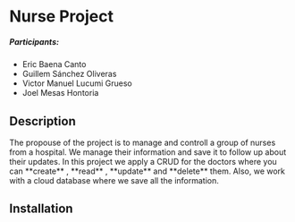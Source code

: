 # Nurse Project  
#####  Participants:
- Eric Baena Canto
- Guillem Sánchez Oliveras
- Victor Manuel Lucumi Grueso
- Joel Mesas Hontoria

## Description
<p>
The propouse of the project is to manage and controll a group of nurses from a hospital. We manage their information and save it to follow up about their updates. In this project we apply a CRUD for the doctors where you can **create** , **read** , **update** and **delete** them. Also, we work with a cloud database where we save all the information.
</p>


## Installation
